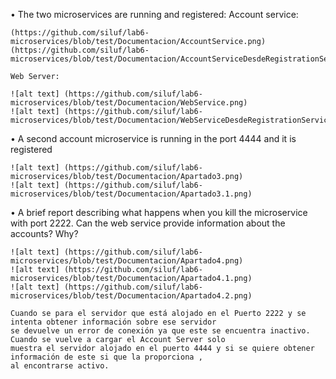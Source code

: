 •	The two microservices are running and registered:
	Account service:
	
	(https://github.com/siluf/lab6-microservices/blob/test/Documentacion/AccountService.png)
	(https://github.com/siluf/lab6-microservices/blob/test/Documentacion/AccountServiceDesdeRegistrationServerRun.png)
	
	Web Server:
	
	![alt text] (https://github.com/siluf/lab6-microservices/blob/test/Documentacion/WebService.png)
	![alt text] (https://github.com/siluf/lab6-microservices/blob/test/Documentacion/WebServiceDesdeRegistrationService.png)
	
•	A second account microservice is running in the port 4444 and it is registered

	![alt text] (https://github.com/siluf/lab6-microservices/blob/test/Documentacion/Apartado3.png)
	![alt text] (https://github.com/siluf/lab6-microservices/blob/test/Documentacion/Apartado3.1.png)
	
•	A brief report describing what happens when you kill the microservice with port 2222. 
	Can the web service provide information about the accounts? Why?
	
	![alt text] (https://github.com/siluf/lab6-microservices/blob/test/Documentacion/Apartado4.png)
	![alt text] (https://github.com/siluf/lab6-microservices/blob/test/Documentacion/Apartado4.1.png)
	![alt text] (https://github.com/siluf/lab6-microservices/blob/test/Documentacion/Apartado4.2.png)
	
	Cuando se para el servidor que está alojado en el Puerto 2222 y se intenta obtener información sobre ese servidor 
	se devuelve un error de conexión ya que este se encuentra inactivo. Cuando se vuelve a cargar el Account Server solo 
	muestra el servidor alojado en el puerto 4444 y si se quiere obtener información de este si que la proporciona , 
	al encontrarse activo.

